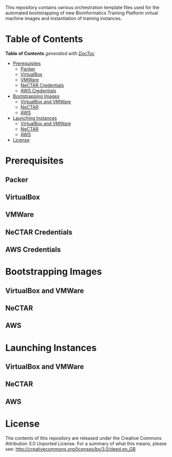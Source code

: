 This repository contains various orchestration template files used for
the automated bootstrapping of new Bioinformatics Training Platform
virtual machine images and instantiation of training instances.

Table of Contents
=================
<!-- START doctoc generated TOC please keep comment here to allow auto update -->
<!-- DON'T EDIT THIS SECTION, INSTEAD RE-RUN doctoc TO UPDATE -->
**Table of Contents**  *generated with [DocToc](https://github.com/thlorenz/doctoc)*

- [Prerequisites](#prerequisites)
  - [Packer](#packer)
  - [VirtualBox](#virtualbox)
  - [VMWare](#vmware)
  - [NeCTAR Credentials](#nectar-credentials)
  - [AWS Credentials](#aws-credentials)
- [Bootstrapping Images](#bootstrapping-images)
  - [VirtualBox and VMWare](#virtualbox-and-vmware)
  - [NeCTAR](#nectar)
  - [AWS](#aws)
- [Launching Instances](#launching-instances)
  - [VirtualBox and VMWare](#virtualbox-and-vmware-1)
  - [NeCTAR](#nectar-1)
  - [AWS](#aws-1)
- [License](#license)

<!-- END doctoc generated TOC please keep comment here to allow auto update -->

Prerequisites
=============

Packer
------

VirtualBox
----------

VMWare
------

NeCTAR Credentials
------------------

AWS Credentials
---------------

Bootstrapping Images
====================

VirtualBox and VMWare
---------------------

NeCTAR
------

AWS
---

Launching Instances
===================

VirtualBox and VMWare
---------------------

NeCTAR
------

AWS
---

License
=======
The contents of this repository are released under the Creative Commons
Attribution 3.0 Unported License. For a summary of what this means,
please see: http://creativecommons.org/licenses/by/3.0/deed.en_GB
